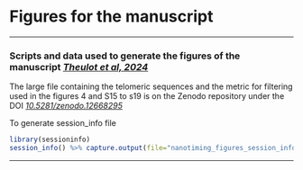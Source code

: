 # Figures for the manuscript  

***

### Scripts and data used to generate the figures of the manuscript [*Theulot et al, 2024*](https://doi.org/10.1101/2024.07.05.602252)

The large file containing the telomeric sequences and the metric for filtering used in the figures 4 and S15 to s19 is on the Zenodo repository under the DOI [*10.5281/zenodo.12668295*](https://doi.org/10.5281/zenodo.12668295)

To generate session_info file  

```R
library(sessioninfo)  
session_info() %>% capture.output(file="nanotiming_figures_session_info.txt")
```  

***
